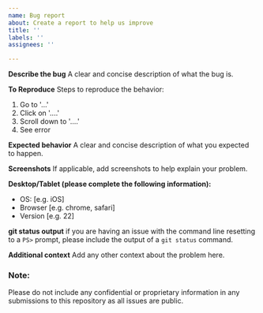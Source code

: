 ```yaml
---
name: Bug report
about: Create a report to help us improve
title: ''
labels: ''
assignees: ''

---
```


**Describe the bug**
A clear and concise description of what the bug is.

**To Reproduce**
Steps to reproduce the behavior:
1. Go to '...'
2. Click on '....'
3. Scroll down to '....'
4. See error

**Expected behavior**
A clear and concise description of what you expected to happen.

**Screenshots**
If applicable, add screenshots to help explain your problem.

**Desktop/Tablet (please complete the following information):**
 - OS: [e.g. iOS]
 - Browser [e.g. chrome, safari]
 - Version [e.g. 22]

**git status output** if you are having an issue with the command line resetting to a `PS>` prompt, please include the output of a `git status` command. 


**Additional context**
Add any other context about the problem here.

### Note: 
Please do not include any confidential or proprietary information in any submissions to this repository as all issues are public.

